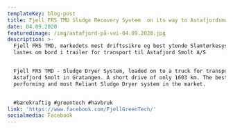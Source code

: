 ```yaml
---
templateKey: blog-post
title: Fjell FRS TMD Sludge Recovery System  on its way to Astafjordsmolt
date: 04.09.2020
featuredimage: /img/astafjord-på-vei-04.09.2020.jpg
description: >-
  Fjell FRS TMD, markedets mest driftssikre og best ytende Slamtørkesystem,
  lastes om bord i trailer for transport til Astafjord Smolt A/S


  Fjell FRS TMD - Sludge Dryer System, loaded on to a truck for transport to
  Astafjord Smolt in Gratangen. A short drive of only 1603 km. The best
  performing and most Reliant Sludge Dryer system in the market. 


  #bærekraftig #greentech #havbruk
link: 'https://www.facebook.com/FjellGreenTech/'
socialmedia: Facebook
---
```



